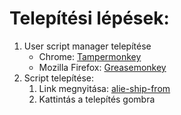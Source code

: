 Telepítési lépések:
=====
1. User script manager telepítése
    * Chrome: [Tampermonkey](https://chrome.google.com/webstore/detail/tampermonkey/dhdgffkkebhmkfjojejmpbldmpobfkfo)
    * Mozilla Firefox: [Greasemonkey](https://addons.mozilla.org/hu/firefox/addon/greasemonkey/)
2. Script telepítése:
    1. Link megnyitása: [alie-ship-from](https://github.com/peetertoth/alie-ship-from/main/alie-ship-from.user.js)
    2. Kattintás a telepítés gombra